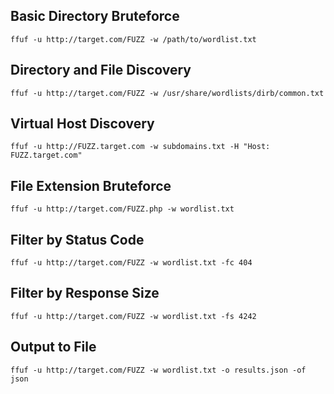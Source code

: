 ## Basic Directory Bruteforce

```
ffuf -u http://target.com/FUZZ -w /path/to/wordlist.txt
```

## Directory and File Discovery

```
ffuf -u http://target.com/FUZZ -w /usr/share/wordlists/dirb/common.txt
```

## Virtual Host Discovery

```
ffuf -u http://FUZZ.target.com -w subdomains.txt -H "Host: FUZZ.target.com"
```

## File Extension Bruteforce

```
ffuf -u http://target.com/FUZZ.php -w wordlist.txt
```

## Filter by Status Code

```
ffuf -u http://target.com/FUZZ -w wordlist.txt -fc 404
```

## Filter by Response Size

```
ffuf -u http://target.com/FUZZ -w wordlist.txt -fs 4242
```

## Output to File

```
ffuf -u http://target.com/FUZZ -w wordlist.txt -o results.json -of json
```